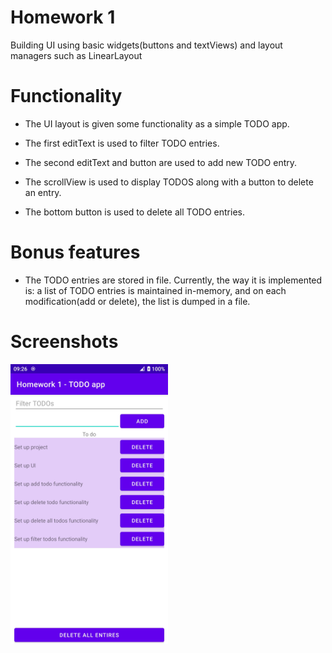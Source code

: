 # Homework 1

Building UI using basic widgets(buttons and textViews) and layout managers such as LinearLayout

# Functionality

* The UI layout is given some functionality as a simple TODO app.

* The first editText is used to filter TODO entries.

* The second editText and button are used to add new TODO entry.

* The scrollView is used to display TODOS along with a button to delete an entry.

* The bottom button is used to delete all TODO entries.

# Bonus features

* The TODO entries are stored in file. Currently, the way it is implemented is: a list of TODO
entries is maintained in-memory, and on each modification(add or delete), the list is dumped
in a file.

# Screenshots

<img src="mainActivity.jpg" width="50%" height="50%" title="Main activity">
